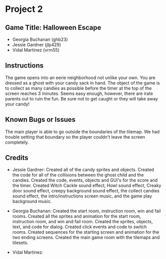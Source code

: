 #	Project	2
##	Game	Title: Halloween Escape
*	Georgia Buchanan (ghb23)
*	Jessie Gardner (jlp429)
* Vidal Martinez (vrm55)

##	Instructions
The game opens into an eerie neighborhood not unlike your own. You are dressed as
a ghost with your candy sack in hand. The object of the game is to collect as
many candies as possible before the timer at the top of the screen reaches 3 minutes.
Seems easy enough, however, there are irate parents out to ruin the fun. Be sure not
to get caught or they will take away your candy!

##	Known	Bugs	or	Issues
The main player is able to go outside the boundaries of the tilemap. We had trouble setting that boundary so the player couldn't leave the screen completely.
##	Credits
*	Jessie Gardner: Created all of the candy sprites and objects. Created the code
                  for all of the collisions between the ghost child and the candies.
                  Created the code, events, objects and GUI's for the score and
                  the timer. Created Witch Cackle sound effect, Howl sound effect,
                  Creaky door sound effect, creepy background sound effect,
                  the collect candies sound effect, the intro/instructions screen
                  music, and the game play background music.
*	Georgia Buchanan: Created the start room, instruction room, win and fail rooms.
                  Created all the sprites and animation for the start room, instruction room, and 
                  win and fail room. Created the sprites, objects, text, and code for dialog. Created click 
                  events and code to switch rooms. Created sequences for the starting screen and animation for the two ending screens.
                  Created the main game room with the tilemaps and tilesets. 

* Vidal Martinez:
